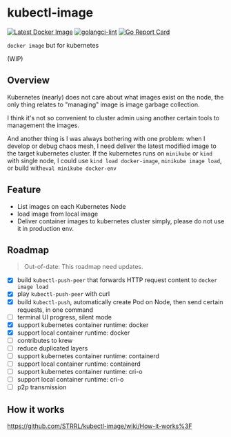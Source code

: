 # kubectl-image

[![Latest Docker Image](https://github.com/STRRL/kubectl-image/actions/workflows/latest-docker-image.yml/badge.svg)](https://github.com/STRRL/kubectl-push/actions/workflows/latest-docker-image.yml)
[![golangci-lint](https://github.com/STRRL/kubectl-image/actions/workflows/golangci-lint.yml/badge.svg)](https://github.com/STRRL/kubectl-push/actions/workflows/golangci-lint.yml)
[![Go Report Card](https://goreportcard.com/badge/github.com/STRRL/kubectl-image)](https://goreportcard.com/report/github.com/STRRL/kubectl-push)

`docker image` but for kubernetes

(WIP)

## Overview

Kubernetes (nearly) does not care about what images exist on the node, the only thing relates to "managing" image is image garbage collection.

I think it's not so convenient to cluster admin using another certain tools to management the images.

And another thing is I was always bothering with one problem: when I develop or debug chaos mesh, I need deliver the latest modified image to the target kubernetes cluster. If the kubernetes runs on `minikube` or `kind` with single node, I could use `kind load docker-image`, `minikube image load`, or build with`eval minikube docker-env`

## Feature

- List images on each Kubernetes Node
- load image from local image
- Deliver container images to kubernetes cluster simply, please do not use it in production env.

## Roadmap

> Out-of-date: This roadmap need updates.

- [x] build `kubectl-push-peer` that forwards HTTP request content to `docker image load`
- [x] play `kubectl-push-peer` with curl
- [x] build `kubectl-push`, automatically create Pod on Node, then send certain requests, in one command
- [ ] terminal UI progress, silent mode
- [x] support kubernetes container runtime: docker
- [x] support local container runtime: docker
- [ ] contributes to krew
- [ ] reduce duplicated layers
- [ ] support kubernetes container runtime: containerd
- [ ] support local container runtime: containerd
- [ ] support kubernetes container runtime: cri-o
- [ ] support local container runtime:  cri-o
- [ ] p2p transmission

## How it works

https://github.com/STRRL/kubectl-image/wiki/How-it-works%3F
